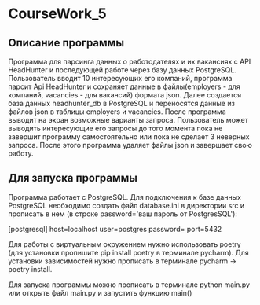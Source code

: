# CourseWork_5
Описание программы
-------------------------
Программа для парсинга данных о работодателях и их вакансиях с API HeadHunter и последующей работе через базу 
данных PostgreSQL. Пользователь вводит 10 интересующих 
его компаний, программа парсит Api HeadHunter и сохраняет данные в файлы(employers - для компаний, vacancies - для вакансий)
формата json. Далее создается база данных headhunter_db в PostgreSQL и переносятся данные из файлов json в таблицы employers и vacancies.
После программа выводит на экран возможные варианты запроса. Пользователь может выводить интересующие его запросы до того момента пока 
не завершит программу самостоятельно или пока не сделает 3 неверных запроса. После этого программа удаляет файлы json и завершает свою работу.

Для запуска программы
---------------------------
Программа работает с PostgreSQL. Для подключения к базе данных PostgreSQL необходимо создать файл database.ini в директории src и прописать в нем 
(в строке password='ваш пароль от PostgresSQL'):

[postgresql]
host=localhost
user=postgres
password=
port=5432


Для работы с виртуальным окружением нужно использовать poetry (для установки пропишите pip install poetry в терминале pycharm). 
Для установки зависимостей нужно прописать в терминале pycharm -> poetry install.

Для запуска программы можно прописать в терминале python main.py или открыть файл main.py и 
запустить функцию main()
